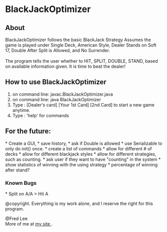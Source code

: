 <h1> BlackJackOptimizer </h1>
<h2> About </h2>
BlackJackOptimizer follows the basic BlackJack Strategy
Assumes the game is played under Single Deck, American Style,
Dealer Stands on Soft 17, Double After Split is Allowed, and 
No Surrender.
<br />
<br />
The program tells the user whether to HIT, SPLIT, DOUBLE, STAND, based on available information given. It is time to beat the dealer!

<h2> How to use BlackJackOptimizer </h2>
<ol>
<li> on command line: javac.BlackJackOptimizer.java </li>
<li> on command line: java BlackJackOptimizer </li>
<li> Type : [Dealer's card] [Your 1st Card] [2nd Card] to start a new game anytime. </li>
<li> Type : 'help' for commands </li>
</ol>

<h2> For the future: </h2>
 * Create a GUI, 
 * save history, 
 * ask if Double is allowed
 * use Serializable to only do init() once.
 * create a list of commands
 * allow for different # of decks
 * allow for different blackjack styles
 * allow for different strategies, such as counting.
 * ask user if they want to have "counting" in the system
 * show statistics of winning with the using strategy
 * percentage of winning after stand?

<h3> Known Bugs </h3>
 * Split on A/A > Hit A

<p> @copyright. Everything is my work alone, and I reserve the right for this program. </p>
<p> @Fred Lee <br /> More of me at <a href="http://fredlee0109.github.io/"> my site </a>.</p>